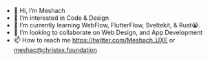 - 👋 Hi, I’m Meshach
- 👀 I’m interested in Code & Design
- 🌱 I’m currently learning WebFlow, FlutterFlow, Sveltekit, & Rust😭.
- 💞️ I’m looking to collaborate on Web Design, and App Development
- 📫 How to reach me https://twitter.com/Meshach_UXE or meshac@christex.foundation 

<!---
JavaPR0/JavaPR0 is a ✨ special ✨ repository because its `README.md` (this file) appears on your GitHub profile.
You can click the Preview link to take a look at your changes.
--->
